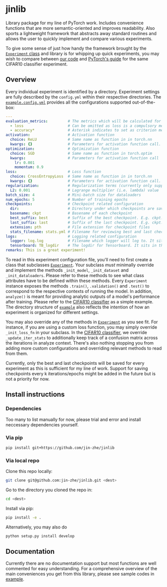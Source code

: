 # jinlib

Library package for my line of PyTorch work. Includes convenience functions that are more semantic-oriented and improves readability. Also sports a lightweight framework that abstracts away standard routines and allows the user to quickly implement and compare various experiments.

To give some sense of just how handy the framework brought by the [`Experiment` class](jinlib/Experiment.py) and library is for whipping up quick experiments, you may wish to compare between [our code](example/CIFAR10_classifier.py) and [PyTorch's guide](https://pytorch.org/tutorials/beginner/blitz/cifar10_tutorial.html) for the same CIFAR10 classifier experiment.

## Overview
Every individual experiment is identified by a directory. Experiment settings are fully described by the `config.yml` within their respective directories. The [`example.config.yml`](example.config.yml) provides all the configurations supported out-of-the-box:
```yml
---
evaluation_metrics:         # The metrics which will be calculated for every epoch
  - loss                    # Can be omitted as loss is a compulsory metric
  - accuracy*               # Asterisk indicates to set as criterion metric for selecting best epoch
activation:                 # Activation function
  choice: ReLU              # Same name as function in in torch.nn
  kwargs: {}                # Parameters for activation function call. {} to indicate PyTorch defaults
optimization:               # Optimization function
  choice: SGD               # Same name as function in torch.optim
  kwargs:                   # Parameters for activation function call
    lr: 0.001
    momentum: 0.9
loss:                       # Loss function
  choice: CrossEntropyLoss  # Same name as function in in torch.nn
  kwargs: {}                # Parameters for activation function call. {} to indicate PyTorch defaults
regularization:             # Regularization terms (currently only supports L2)
  L2: 0.001                 # Lagrange multiplier (i.e. lambda) value
batch_size: 4               # Mini-batch size for dataloaders
num_epochs: 5               # Number of training epochs
checkpoints:                # Checkpoint related configuration
  dir:                      # Directory under which checkpoints are saved. Defaults to experiment directory if none indicated (recommended)
  basename: ckpt            # Basename of each checkpoint
  best_suffix: best         # Suffix of the best checkpoint. E.g. ckpt.best.pth
  last_suffix: last         # Suffix of the last checkpoint. E.g. ckpt.last.pth
  extension: pth            # File extension for checkpoint files
  stats_filename: stats.yml # Filename for reviewing best and last checkpoint statistics. It will be saved in the same directory as checkpoints
logs:                       # Logging related configuration
  logger: log.log           # Filename which logger will log to. It sits in the same directory as the experiment
  tensorboard: TB_logdir    # The logdir for Tensorboard. It sits in the same directory as the experiment
remarks: This is a great experiment!

```
To read in this experiment configuration file, you'll need to first create a class that subclasses [`Experiment`](jinlib/Experiment.py). Your subclass *must* minimally override and implement the methods `_init_model`, `_init_dataset` and `_init_dataloaders`. Please refer to these methods to see what class attributes have to be defined within these methods. Every `Experiment` instance exposes the methods `.train()`, `.validation()` and `.test()` to correspond to the respective contexts of running the model. In addition, `analyze()` is meant for providing analytic outputs of a model's performance after training. Please refer to the [CIFAR10 classifier](example/CIFAR10_classifier.py) as a simple example. The directory structure of [`example`](example) also reflects the intention of how an experiment is organized for different settings.

 You may also override any of the methods in [`Experiment`](jinlib/Experiment.py) as you see fit. For instance, if you are using a custom loss function, you may simply override `_init_loss_fn` in your subclass. In the [CIFAR10 classifier](example/CIFAR10_classifier.py), we override `_update_iter_stats` to additionally keep track of a confusion matrix across the iterations in analyze context. There's also nothing stopping you from adding more custom configurations and overriding relevant methods to read from them.

Currently, only the best and last checkpoints will be saved for every experiment as this is sufficient for my line of work. Support for saving checkpoints every k iterations/epochs might be added in the future but is not a priority for now.

## Install instructions

### Dependencies
Too many to list manually for now, please trial and error and install neccessary dependencies yourself.

### Via pip
```sh
pip install git+https://github.com/jin-zhe/jinlib
```
### Via local repo
Clone this repo locally:
```sh
git clone git@github.com:jin-zhe/jinlib.git <dest>
```
Go to the directory you cloned the repo in:
```sh
cd <dest>
```
Install via pip:
```sh
pip install -e .
```
Alternatively, you may also do
```sh
python setup.py install develop
```

## Documentation
Currently there are no documentation support but most functions are well commented for easy understanding.
For a comprehensive overview of the main conveniences you get from this library, please see sample codes in [example](example).

